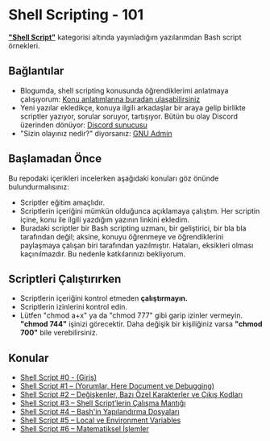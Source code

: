 # Shell Scripting - 101
[**"Shell Script"**](https://alisezisli.com.tr/category/shell-script/ "Shell Scripting'e Giriş") kategorisi altında yayınladığım yazılarımdan Bash script örnekleri.

## Bağlantılar
+ Blogumda, shell scripting konusunda öğrendiklerimi anlatmaya çalışıyorum: [Konu anlatımlarına buradan ulaşabilirsiniz](https://alisezisli.com.tr/category/shell-script/ "Shell Script Örnekleri")
+ Yeni yazılar ekledikçe, konuya ilgili arkadaşlar bir araya gelip birlikte scriptler yazıyor, sorular soruyor, tartışıyor. Bütün bu olay Discord üzerinden dönüyor: [Discord sunucusu](https://discord.com/invite/Rq6tHsu/ "Dega Discord Server")
+ "Sizin olayınız nedir?" diyorsanız: [GNU Admin](https://gnuadm.in "GNU Admin")

## Başlamadan Önce
Bu repodaki içerikleri incelerken aşağıdaki konuları göz önünde bulundurmalısınız:
+ Scriptler eğitim amaçlıdır.
+ Scriptlerin içeriğini mümkün olduğunca açıklamaya çalıştım. Her scriptin içine, konu ile ilgili yazdığım yazının linkini ekledim.
+ Buradaki scriptler bir Bash scripting uzmanı, bir geliştirici, bir bla bla tarafından değil; aksine, konuyu öğrenmeye ve öğrendiklerini paylaşmaya çalışan biri tarafından yazılmıştır. Hataları, eksikleri olması kaçınılmazdır. Bu nedenle katkılarınızı bekliyorum.

## Scriptleri Çalıştırırken
+ Scriptlerin içeriğini kontrol etmeden **çalıştırmayın.** 
+ Scriptlerin izinlerini kontrol edin.
+ Lütfen "chmod a+x" ya da "chmod 777" gibi garip izinler vermeyin. **"chmod 744"** işinizi görecektir. Daha değişik bir kişiliğiniz varsa **"chmod 700"** bile verebilirsiniz.

## Konular
+ [Shell Script #0 - (Giriş)](https://alisezisli.com.tr/shell-script-0-giris/ "Shell Script #0 - (Giriş)")
+ [Shell Script #1 – (Yorumlar, Here Document ve Debugging)](https://alisezisli.com.tr/shell-script-1-yorumlar-here-document-ve-debugging/ "Shell Script #1 - (Yorumlar, Here Document ve Debugging)")
+ [Shell Script #2 – Değişkenler, Bazı Özel Karakterler ve Çıkış Kodları](https://alisezisli.com.tr/shell-script-2-degiskenler-bazi-ozel-karakterler-ve-cikis-kodlari/ "Shell Script #2 – Değişkenler, Bazı Özel Karakterler ve Çıkış Kodları")
+ [Shell Script #3 – Shell Script’lerin Çalışma Mantığı](https://alisezisli.com.tr/shell-script-3-shell-scriptlerin-calisma-mantigi/ "Shell Script #3 – Shell Script’lerin Çalışma Mantığı")
+ [Shell Script #4 – Bash'in Yapılandırma Dosyaları](https://alisezisli.com.tr/shell-script-4-bashin-yapilandirma-dosyalari/ "Shell Script #4 – Bash'in Yapılandırma Dosyaları")
+ [Shell Script #5 – Local ve Environment Variables](https://alisezisli.com.tr/shell-script-5-local-ve-environment-variables/ "Shell Script #5 – Local ve Environment Variables")
+ [Shell Script #6 – Matematiksel İşlemler](https://alisezisli.com.tr/shell-script-6-matematiksel-islemler/ "Shell Script #6 – Matematiksel İşlemler")
